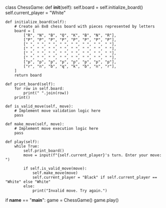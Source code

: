 class ChessGame:
    def __init__(self):
        self.board = self.initialize_board()
        self.current_player = "White"

    def initialize_board(self):
        # Create an 8x8 chess board with pieces represented by letters
        board = [
            ["R", "N", "B", "Q", "K", "B", "N", "R"],
            ["P", "P", "P", "P", "P", "P", "P", "P"],
            [" ", " ", " ", " ", " ", " ", " ", " "],
            [" ", " ", " ", " ", " ", " ", " ", " "],
            [" ", " ", " ", " ", " ", " ", " ", " "],
            [" ", " ", " ", " ", " ", " ", " ", " "],
            ["p", "p", "p", "p", "p", "p", "p", "p"],
            ["r", "n", "b", "q", "k", "b", "n", "r"],
        ]
        return board

    def print_board(self):
        for row in self.board:
            print(" ".join(row))
        print()

    def is_valid_move(self, move):
        # Implement move validation logic here
        pass

    def make_move(self, move):
        # Implement move execution logic here
        pass

    def play(self):
        while True:
            self.print_board()
            move = input(f"{self.current_player}'s turn. Enter your move: ")
            
            if self.is_valid_move(move):
                self.make_move(move)
                self.current_player = "Black" if self.current_player == "White" else "White"
            else:
                print("Invalid move. Try again.")

if __name__ == "__main__":
    game = ChessGame()
    game.play()
